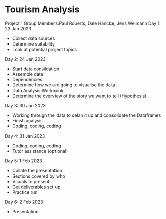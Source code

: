 # Tourism Analysis
Project 1 
Group Members:Paul Roberts, Dale Hancke, Jens Weimann
Day 1: 23 Jan 2023
- Collect data sources
- Determine suitability
- Look at potential project topics

Day 2: 24 Jan 2023
- Start data consildation
- Assemble data
- Dependencies
- Determine how we are going to visualise the data
- Data Analysis Workbook 
- Determine the overview of the story we want to tell (Hypothesis)

Day 3: 30 Jan 2023
- Working through the data to celan it up and consolidate the Dataframes
- Finish analysis
- Coding, coding, coding

Day 4: 31 Jan 2023
- Coding, coding, coding
- Tutor assistance (optional)

Day 5: 1 Feb 2023
- Collate the presentation
- Sections covered by who
- Visuals to present
- Get deliverables set up
- Practice run

Day 6: 2 Feb 2023
- Presentation








